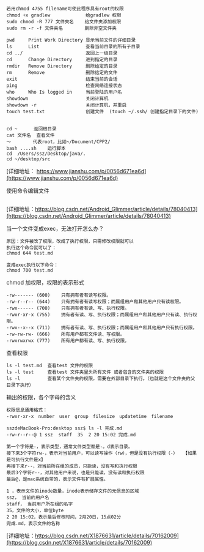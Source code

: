 
```
若用chmod 4755 filename可使此程序具有root的权限
chmod +x gradlew             给gradlew 权限
sudo chmod -R 777 文件夹名    给文件夹添加权限
sudo rm -r -f 文件夹名        删除非空文件夹

pwd     Print Work Directory 显示当前文件的详细目录
ls      List                 查看当前目录的所有子目录
cd ../                       返回上一级目录
cd      Change Directory     进到指定的目录
rmdir   Remove Directory     删除给定的目录
rm      Remove               删除给定的文件
exit                         结束当前的会话
ping                         检查网络连接状态
who     Who Is logged in     当前登陆的用户名
showdown                     关闭计算机
showdown -r                  关闭计算机，并重启
touch test.txt               创建文件  (touch ~/.ssh/ 创建指定目录下的文件) 
               
 
cd ~      返回根目录
cat 文件名  查看文件
～        代表root，比如~/Document/CPP2/
bash ....sh    运行脚本
cd  /Users/ssz/Desktop/java/. 
cd ~/desktop/src
```
[详细地址： https://www.jianshu.com/p/0056d671ea6d](https://www.jianshu.com/p/0056d671ea6d)

使用命令编辑文件
```
```
[详细地址：https://blog.csdn.net/Android_Glimmer/article/details/78040413](https://blog.csdn.net/Android_Glimmer/article/details/78040413)

当一个文件变成exec，无法打开怎么办？
```
原因：文件被改了权限，改成了执行权限，只需修改权限就可以
执行这个命令就可以了：
chmod 644 test.md

变成exec执行以下命令：
chmod 700 test.md
```

chmod 加权限，权限的表示形式
```
-rw------- (600)    只有拥有者有读写权限。
-rw-r--r-- (644)    只有拥有者有读写权限；而属组用户和其他用户只有读权限。
-rwx------ (700)    只有拥有者有读、写、执行权限。
-rwxr-xr-x (755)    拥有者有读、写、执行权限；而属组用户和其他用户只有读、执行权限。
-rwx--x--x (711)    拥有者有读、写、执行权限；而属组用户和其他用户只有执行权限。
-rw-rw-rw- (666)    所有用户都有文件读、写权限。
-rwxrwxrwx (777)    所有用户都有读、写、执行权限。
```

查看权限
```
ls -l test.md  查看test 文件的权限
ls -l test     查看test 文件夹里头所有文件 或者包含的文件夹的权限
ls -l          查看某个文件夹的权限，需要在外部目录下执行。（也就是这个文件夹的父目录下执行）
```
输出的权限，各个字母的含义
```
权限信息通用格式：
-rwxr-xr-x　number　user　group　filesize　updatetime　filename

sszdeMacBook-Pro:desktop ssz$ ls -l 完成.md
-rw-r--r--@ 1 ssz  staff  35  2 20 15:02 完成.md

第一个字符是-，表示类型，通常文件类型都是-。d表示目录。
接下来3个字符rw-，表示对当前用户，可以读写操作（rw），但是没有执行权限（-）  【如果是可执行文件是x】
再接下来r--，对当前所在组的成员，只能读，没有写和执行权限
最后3个字符r--，对其他用户来说，也是只能读，没有读和执行权限
最后@，是mac系统自带的，表示文件有扩展属性。

1 ，表示文件的inode数量，inode表示储存文件的元信息的区域
ssz， 当前的用户名
staff， 当前用户所在组的名字
35，文件的大小，单位byte
2 20 15:02，表示最后修改时间，2月20日，15点02分
完成.md，表示文件的名称

```
[详细地址：https://blog.csdn.net/X1876631/article/details/70162009](https://blog.csdn.net/X1876631/article/details/70162009)